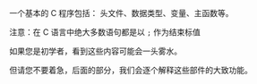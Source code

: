 一个基本的 C 程序包括： 头文件、数据类型、变量、主函数等。

注意：在 C 语言中绝大多数语句都是以 `;` 作为结束标值

如果您是初学者，看到这些内容可能会一头雾水。

但请您不要着急，后面的部分，我们会逐个解释这些部件的大致功能。
